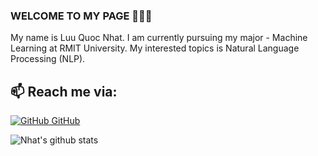 ### WELCOME TO MY PAGE 👋👋👋
My name is Luu Quoc Nhat. I am currently pursuing my major - Machine Learning at RMIT University. My interested topics is Natural Language Processing (NLP).
<br>
## 📫 Reach me via: 
[![GitHub](https://i.stack.imgur.com/tskMh.png) GitHub](https://github.com/uvipen/) 



![Nhat's github stats](https://github-readme-stats-git-masterrstaa-rickstaa.vercel.app/api?username=nhatluu03&show_icons=true&theme=tokyonight&hide=contribs,prs,issues)
